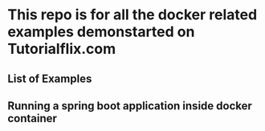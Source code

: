 # This repo is for all the docker related examples demonstarted on Tutorialflix.com

## List of Examples 

## Running a spring boot application inside docker container
